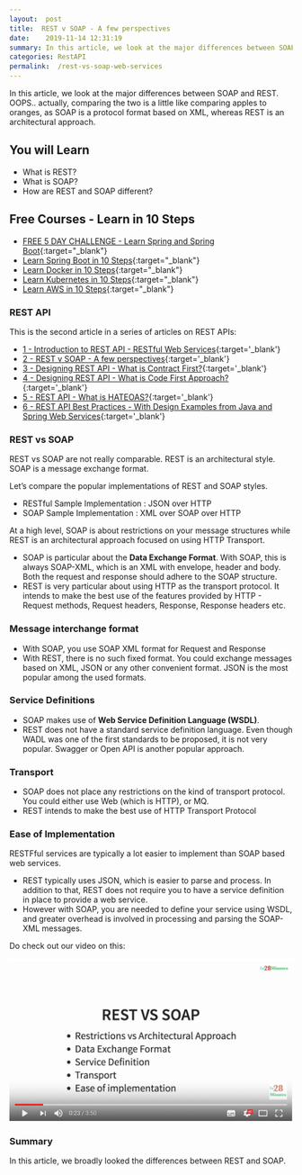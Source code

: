 ```yaml
---
layout:  post
title:  REST v SOAP - A few perspectives
date:    2019-11-14 12:31:19
summary: In this article, we look at the major differences between SOAP and REST. OOPS.. actually, comparing the two is a little like comparing apples to oranges, as SOAP is a protocol format based on XML, whereas REST is an architectural approach.
categories: RestAPI
permalink:  /rest-vs-soap-web-services
---
```


In this article, we look at the major differences between SOAP and REST. OOPS.. actually, comparing the two is a little like comparing apples to oranges, as SOAP is a protocol format based on XML, whereas REST is an architectural approach.

## You will Learn
- What is REST?
- What is SOAP?
- How are REST and SOAP different?

## Free Courses - Learn in 10 Steps

- [FREE 5 DAY CHALLENGE - Learn Spring and Spring Boot](https://links.in28minutes.com/SBT-Page-Top-LearningChallenge-SpringBoot){:target="_blank"}
- [Learn Spring Boot in 10 Steps](https://links.in28minutes.com/in28minutes-10steps-springboot){:target="_blank"}
- [Learn Docker in 10 Steps](https://links.in28minutes.com/in28minutes-10steps-docker){:target="_blank"}
- [Learn Kubernetes in 10 Steps](https://links.in28minutes.com/in28minutes-10steps-k8s){:target="_blank"}
- [Learn AWS in 10 Steps](https://links.in28minutes.com/in28minutes-10steps-aws-beanstalk){:target="_blank"}


### REST API

This is the second article in a series of articles on REST APIs:

- [1 - Introduction to REST API - RESTful Web Services](/introduction-to-rest-api){:target='_blank'}
- [2 - REST v SOAP - A few perspectives](/rest-vs-soap-web-services){:target='_blank'}
- [3 - Designing REST API - What is Contract First?](/rest-api-contRact-first-approach){:target='_blank'}
- [4 - Designing REST API - What is Code First Approach?](/rest-api-code-first-approach){:target='_blank'}
- [5 - REST API - What is HATEOAS?](/rest-api-what-is-hateoas){:target='_blank'}
- [6 - REST API Best Practices - With Design Examples from Java and Spring Web Services](/rest-api-best-practices-with-java-and-spring){:target='_blank'}



### REST vs SOAP

REST vs SOAP are not really comparable. REST is an architectural style. SOAP is a message exchange format.

Let’s compare the popular implementations of REST and SOAP styles.

- RESTful Sample Implementation : JSON over HTTP
- SOAP Sample Implementation : XML over SOAP over HTTP

At a high level, SOAP is about restrictions on your message structures while REST is an architectural approach focused on using HTTP Transport.
- SOAP is particular about the **Data Exchange Format**. With SOAP, this is always SOAP-XML, which is an XML with envelope, header and body. Both the request and response should adhere to the SOAP structure.
- REST is very particular about using HTTP as the transport protocol. It intends to make the best use of the features provided by HTTP - Request methods, Request headers, Response, Response headers etc.

### Message interchange format
- With SOAP, you use SOAP XML format for Request and Response
- With REST, there is no such fixed format. You could exchange messages based on XML, JSON or any other convenient format. JSON is the most popular among the used formats.

### Service Definitions
- SOAP makes use of **Web Service Definition Language (WSDL)**. 
- REST does not have a standard service definition language. Even though WADL was one of the first standards to be proposed, it is not very popular. Swagger or Open API is another popular approach.


### Transport
- SOAP does not place any restrictions on the kind of transport protocol. You could either use Web (which is HTTP), or MQ. 
- REST intends to make the best use of HTTP Transport Protocol

### Ease of Implementation
RESTFful services are typically a lot easier to implement than SOAP based web services. 
* REST typically uses JSON, which is easier to parse and process. In addition to that, REST does not require you to have a service definition in place to provide a web service. 
* However with SOAP, you are needed to define your service using WSDL, and greater overhead is involved in processing and parsing the SOAP-XML messages.

Do check out our video on this:

[![image info](/images/Capture-014-01.png)](https://www.youtube.com/watch?v=PbIT0yppvW8)   

### Summary

In this article, we broadly looked the differences between REST and SOAP.

